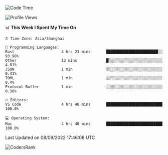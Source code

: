 <!--START_SECTION:waka-->
![Code Time](http://img.shields.io/badge/Code%20Time-1%2C676%20hrs%2022%20mins-blue)

![Profile Views](http://img.shields.io/badge/Profile%20Views-14-blue)

📊 **This Week I Spent My Time On** 

```text
⌚︎ Time Zone: Asia/Shanghai

💬 Programming Languages: 
Rust                     4 hrs 23 mins       ███████████████████████░░   93.98% 
Other                    13 mins             █░░░░░░░░░░░░░░░░░░░░░░░░   4.81% 
JSON                     1 min               ░░░░░░░░░░░░░░░░░░░░░░░░░   0.41% 
TOML                     1 min               ░░░░░░░░░░░░░░░░░░░░░░░░░   0.4% 
Protocol Buffer          1 min               ░░░░░░░░░░░░░░░░░░░░░░░░░   0.38%

🔥 Editors: 
VS Code                  4 hrs 40 mins       █████████████████████████   100.0%

💻 Operating System: 
Mac                      4 hrs 40 mins       █████████████████████████   100.0%

```


 Last Updated on 08/09/2022 17:46:08 UTC
<!--END_SECTION:waka-->

![CodersRank](https://cr-skills-chart-widget.azurewebsites.net/api/api?username=BugenZhao&padding=16&tooltip=true&branding=false&sort-by-score=true&skills=Rust%2C%20Swift%2C%20C%2C%20TypeScript%2C%20Java%2C%20Go%2C%20Dart%2C%20C%2B%2B%2C%20Python%2C%20Assembly%2C%20Shell%2C%20Kotlin)
